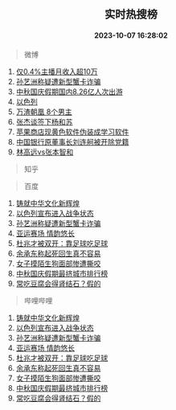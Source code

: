 <div align="center"><h2>实时热搜榜</h2><h4>2023-10-07 16:28:02</h4></div>

> 微博  

1. [仅0.4%主播月收入超10万](https://s.weibo.com/weibo?q=%23%E4%BB%850.4%25%E4%B8%BB%E6%92%AD%E6%9C%88%E6%94%B6%E5%85%A5%E8%B6%8510%E4%B8%87%23&t=31&band_rank=1&Refer=top)<br />
2. [孙艺洲称疑遭新型蟹卡诈骗](https://s.weibo.com/weibo?q=%23%E5%AD%99%E8%89%BA%E6%B4%B2%E7%A7%B0%E7%96%91%E9%81%AD%E6%96%B0%E5%9E%8B%E8%9F%B9%E5%8D%A1%E8%AF%88%E9%AA%97%23&t=31&band_rank=2&Refer=top)<br />
3. [中秋国庆假期国内8.26亿人次出游](https://s.weibo.com/weibo?q=%23%E4%B8%AD%E7%A7%8B%E5%9B%BD%E5%BA%86%E5%81%87%E6%9C%9F%E5%9B%BD%E5%86%858.26%E4%BA%BF%E4%BA%BA%E6%AC%A1%E5%87%BA%E6%B8%B8%23&t=31&band_rank=3&Refer=top)<br />
4. [以色列](https://s.weibo.com/weibo?q=%E4%BB%A5%E8%89%B2%E5%88%97&t=31&band_rank=4&Refer=top)<br />
5. [万渣朝凰 8个男主](https://s.weibo.com/weibo?q=%E4%B8%87%E6%B8%A3%E6%9C%9D%E5%87%B0%208%E4%B8%AA%E7%94%B7%E4%B8%BB&t=31&band_rank=5&Refer=top)<br />
6. [张杰谈签下杨和苏](https://s.weibo.com/weibo?q=%23%E5%BC%A0%E6%9D%B0%E8%B0%88%E7%AD%BE%E4%B8%8B%E6%9D%A8%E5%92%8C%E8%8B%8F%23&t=31&band_rank=6&Refer=top)<br />
7. [苹果商店现黄色软件伪装成学习软件](https://s.weibo.com/weibo?q=%23%E8%8B%B9%E6%9E%9C%E5%95%86%E5%BA%97%E7%8E%B0%E9%BB%84%E8%89%B2%E8%BD%AF%E4%BB%B6%E4%BC%AA%E8%A3%85%E6%88%90%E5%AD%A6%E4%B9%A0%E8%BD%AF%E4%BB%B6%23&t=31&band_rank=7&Refer=top)<br />
8. [中国银行原董事长刘连舸被开除党籍](https://s.weibo.com/weibo?q=%23%E4%B8%AD%E5%9B%BD%E9%93%B6%E8%A1%8C%E5%8E%9F%E8%91%A3%E4%BA%8B%E9%95%BF%E5%88%98%E8%BF%9E%E8%88%B8%E8%A2%AB%E5%BC%80%E9%99%A4%E5%85%9A%E7%B1%8D%23&t=31&band_rank=8&Refer=top)<br />
9. [林高远vs张本智和](https://s.weibo.com/weibo?q=%E6%9E%97%E9%AB%98%E8%BF%9Cvs%E5%BC%A0%E6%9C%AC%E6%99%BA%E5%92%8C&t=31&band_rank=9&Refer=top)<br />

> 知乎  


> 百度  

1. [铸就中华文化新辉煌](https://www.baidu.com/s?wd=%E9%93%B8%E5%B0%B1%E4%B8%AD%E5%8D%8E%E6%96%87%E5%8C%96%E6%96%B0%E8%BE%89%E7%85%8C&sa=fyb_news&rsv_dl=fyb_news)<br />
2. [以色列宣布进入战争状态](https://www.baidu.com/s?wd=%E4%BB%A5%E8%89%B2%E5%88%97%E5%AE%A3%E5%B8%83%E8%BF%9B%E5%85%A5%E6%88%98%E4%BA%89%E7%8A%B6%E6%80%81&sa=fyb_news&rsv_dl=fyb_news)<br />
3. [孙艺洲称疑遭新型蟹卡诈骗](https://www.baidu.com/s?wd=%E5%AD%99%E8%89%BA%E6%B4%B2%E7%A7%B0%E7%96%91%E9%81%AD%E6%96%B0%E5%9E%8B%E8%9F%B9%E5%8D%A1%E8%AF%88%E9%AA%97&sa=fyb_news&rsv_dl=fyb_news)<br />
4. [亚运赛场 情韵悠长](https://www.baidu.com/s?wd=%E4%BA%9A%E8%BF%90%E8%B5%9B%E5%9C%BA+%E6%83%85%E9%9F%B5%E6%82%A0%E9%95%BF&sa=fyb_news&rsv_dl=fyb_news)<br />
5. [杜兆才被双开：靠足球吃足球](https://www.baidu.com/s?wd=%E6%9D%9C%E5%85%86%E6%89%8D%E8%A2%AB%E5%8F%8C%E5%BC%80%EF%BC%9A%E9%9D%A0%E8%B6%B3%E7%90%83%E5%90%83%E8%B6%B3%E7%90%83&sa=fyb_news&rsv_dl=fyb_news)<br />
6. [余承东称起死回生真不容易](https://www.baidu.com/s?wd=%E4%BD%99%E6%89%BF%E4%B8%9C%E7%A7%B0%E8%B5%B7%E6%AD%BB%E5%9B%9E%E7%94%9F%E7%9C%9F%E4%B8%8D%E5%AE%B9%E6%98%93&sa=fyb_news&rsv_dl=fyb_news)<br />
7. [女子摸陌生狗面部惨遭撕咬](https://www.baidu.com/s?wd=%E5%A5%B3%E5%AD%90%E6%91%B8%E9%99%8C%E7%94%9F%E7%8B%97%E9%9D%A2%E9%83%A8%E6%83%A8%E9%81%AD%E6%92%95%E5%92%AC&sa=fyb_news&rsv_dl=fyb_news)<br />
8. [中秋国庆假期最挤城市排行榜](https://www.baidu.com/s?wd=%E4%B8%AD%E7%A7%8B%E5%9B%BD%E5%BA%86%E5%81%87%E6%9C%9F%E6%9C%80%E6%8C%A4%E5%9F%8E%E5%B8%82%E6%8E%92%E8%A1%8C%E6%A6%9C&sa=fyb_news&rsv_dl=fyb_news)<br />
9. [常吃豆腐会得肾结石？假的](https://www.baidu.com/s?wd=%E5%B8%B8%E5%90%83%E8%B1%86%E8%85%90%E4%BC%9A%E5%BE%97%E8%82%BE%E7%BB%93%E7%9F%B3%EF%BC%9F%E5%81%87%E7%9A%84&sa=fyb_news&rsv_dl=fyb_news)<br />

> 哔哩哔哩  

1. [铸就中华文化新辉煌](https://www.baidu.com/s?wd=%E9%93%B8%E5%B0%B1%E4%B8%AD%E5%8D%8E%E6%96%87%E5%8C%96%E6%96%B0%E8%BE%89%E7%85%8C&sa=fyb_news&rsv_dl=fyb_news)<br />
2. [以色列宣布进入战争状态](https://www.baidu.com/s?wd=%E4%BB%A5%E8%89%B2%E5%88%97%E5%AE%A3%E5%B8%83%E8%BF%9B%E5%85%A5%E6%88%98%E4%BA%89%E7%8A%B6%E6%80%81&sa=fyb_news&rsv_dl=fyb_news)<br />
3. [孙艺洲称疑遭新型蟹卡诈骗](https://www.baidu.com/s?wd=%E5%AD%99%E8%89%BA%E6%B4%B2%E7%A7%B0%E7%96%91%E9%81%AD%E6%96%B0%E5%9E%8B%E8%9F%B9%E5%8D%A1%E8%AF%88%E9%AA%97&sa=fyb_news&rsv_dl=fyb_news)<br />
4. [亚运赛场 情韵悠长](https://www.baidu.com/s?wd=%E4%BA%9A%E8%BF%90%E8%B5%9B%E5%9C%BA+%E6%83%85%E9%9F%B5%E6%82%A0%E9%95%BF&sa=fyb_news&rsv_dl=fyb_news)<br />
5. [杜兆才被双开：靠足球吃足球](https://www.baidu.com/s?wd=%E6%9D%9C%E5%85%86%E6%89%8D%E8%A2%AB%E5%8F%8C%E5%BC%80%EF%BC%9A%E9%9D%A0%E8%B6%B3%E7%90%83%E5%90%83%E8%B6%B3%E7%90%83&sa=fyb_news&rsv_dl=fyb_news)<br />
6. [余承东称起死回生真不容易](https://www.baidu.com/s?wd=%E4%BD%99%E6%89%BF%E4%B8%9C%E7%A7%B0%E8%B5%B7%E6%AD%BB%E5%9B%9E%E7%94%9F%E7%9C%9F%E4%B8%8D%E5%AE%B9%E6%98%93&sa=fyb_news&rsv_dl=fyb_news)<br />
7. [女子摸陌生狗面部惨遭撕咬](https://www.baidu.com/s?wd=%E5%A5%B3%E5%AD%90%E6%91%B8%E9%99%8C%E7%94%9F%E7%8B%97%E9%9D%A2%E9%83%A8%E6%83%A8%E9%81%AD%E6%92%95%E5%92%AC&sa=fyb_news&rsv_dl=fyb_news)<br />
8. [中秋国庆假期最挤城市排行榜](https://www.baidu.com/s?wd=%E4%B8%AD%E7%A7%8B%E5%9B%BD%E5%BA%86%E5%81%87%E6%9C%9F%E6%9C%80%E6%8C%A4%E5%9F%8E%E5%B8%82%E6%8E%92%E8%A1%8C%E6%A6%9C&sa=fyb_news&rsv_dl=fyb_news)<br />
9. [常吃豆腐会得肾结石？假的](https://www.baidu.com/s?wd=%E5%B8%B8%E5%90%83%E8%B1%86%E8%85%90%E4%BC%9A%E5%BE%97%E8%82%BE%E7%BB%93%E7%9F%B3%EF%BC%9F%E5%81%87%E7%9A%84&sa=fyb_news&rsv_dl=fyb_news)<br />
